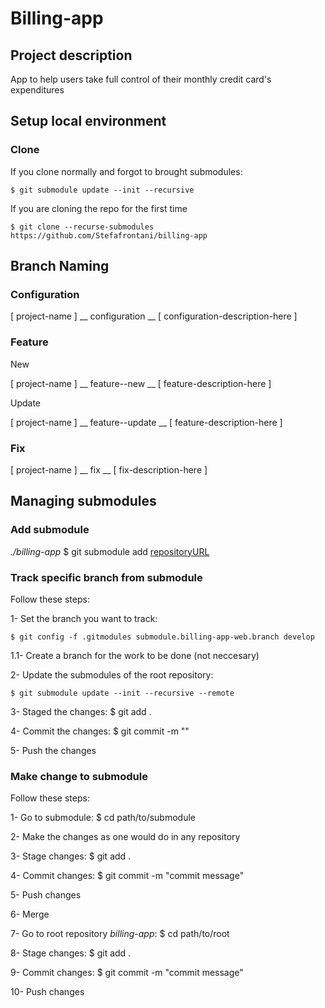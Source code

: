 # Billing-app


## Project description
App to help users take full control of their monthly credit card's expenditures

## Setup local environment

### Clone

If you clone normally and forgot to brought submodules:

    $ git submodule update --init --recursive

If you are cloning the repo for the first time

    $ git clone --recurse-submodules https://github.com/Stefafrontani/billing-app

## Branch Naming

### Configuration

[ project-name ] __ configuration __ [ configuration-description-here ]

### Feature

New 

[ project-name ] __ feature--new __ [ feature-description-here ]

Update

[ project-name ] __ feature--update __ [ feature-description-here ]

### Fix
[ project-name ] __ fix __ [ fix-description-here ]

## Managing submodules

### Add submodule

_./billing-app_
    $ git submodule add [repositoryURL](http://github.com/stefafrontani/billing-app-web)

### Track specific branch from submodule
Follow these steps:

1- Set the branch you want to track:
    
    $ git config -f .gitmodules submodule.billing-app-web.branch develop
    
1.1- Create a branch for the work to be done (not neccesary)

2- Update the submodules of the root repository:

    $ git submodule update --init --recursive --remote

3- Staged the changes:
    $ git add .

4- Commit the changes:
    $ git commit -m ""

5- Push the changes



### Make change to submodule
Follow these steps:

1- Go to submodule:
    $ cd path/to/submodule

2- Make the changes as one would do in any repository

3- Stage changes:
    $ git add .

4- Commit changes:
    $ git commit -m "commit message"

5- Push changes

6- Merge

7- Go to root repository _billing-app_:
    $ cd path/to/root

8- Stage changes:
    $ git add . 

9- Commit changes:
    $ git commit -m "commit message"

10- Push changes